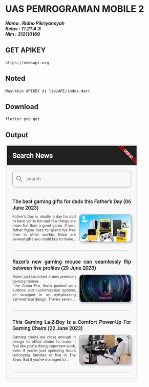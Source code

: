# UAS PEMROGRAMAN MOBILE 2

**_Nama : Ridho Pikriyansyah</br>_**
**_Kelas : TI.21.A.3</br>_**
**_Nim : 312110169</br>_**


## GET APIKEY

```
https://newsapi.org
```

## Noted

```
Masukkin APIKEY di lib/API/index.dart
```

## Download
```
flutter pub get
```

## Output

![roxyzc](assets/img/ss.png)
